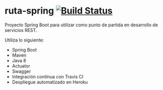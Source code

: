 # ruta-spring [![Build Status](https://travis-ci.org/tristobal/ruta-spring.svg?branch=master)](https://travis-ci.org/tristobal/ruta-spring)

Proyecto Spring Boot para utilizar como punto de partida en desarrollo de servicios REST.

Utiliza lo siguiente:
- Spring Boot
- Maven
- Java 8
- Actuator
- Swagger
- Integración contínua con Travis CI
- Despliegue automatizado en Heroku
